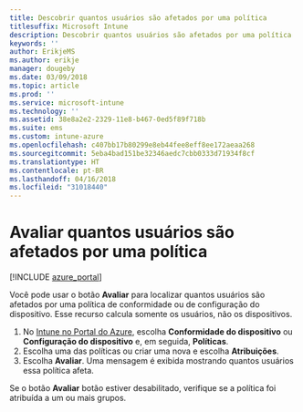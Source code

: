 ```yaml
---
title: Descobrir quantos usuários são afetados por uma política
titlesuffix: Microsoft Intune
description: Descobrir quantos usuários são afetados por uma política
keywords: ''
author: ErikjeMS
ms.author: erikje
manager: dougeby
ms.date: 03/09/2018
ms.topic: article
ms.prod: ''
ms.service: microsoft-intune
ms.technology: ''
ms.assetid: 38e8a2e2-2329-11e8-b467-0ed5f89f718b
ms.suite: ems
ms.custom: intune-azure
ms.openlocfilehash: c407bb17b80299e8eb44fee8eff8ee172aeaa268
ms.sourcegitcommit: 5eba4bad151be32346aedc7cbb0333d71934f8cf
ms.translationtype: HT
ms.contentlocale: pt-BR
ms.lasthandoff: 04/16/2018
ms.locfileid: "31018440"
---
```

# <a name="evaluate-how-many-users-are-targeted-by-a-policy"></a>Avaliar quantos usuários são afetados por uma política
[!INCLUDE [azure_portal](./includes/azure_portal.md)]

Você pode usar o botão **Avaliar** para localizar quantos usuários são afetados por uma política de conformidade ou de configuração do dispositivo. Esse recurso calcula somente os usuários, não os dispositivos.

1.  No [Intune no Portal do Azure](https://aka.ms/intuneportal), escolha **Conformidade do dispositivo** ou **Configuração do dispositivo** e, em seguida, **Políticas**.
2.  Escolha uma das políticas ou criar uma nova e escolha **Atribuições**.
3.  Escolha **Avaliar**. Uma mensagem é exibida mostrando quantos usuários essa política afeta.

Se o botão **Avaliar** botão estiver desabilitado, verifique se a política foi atribuída a um ou mais grupos.


